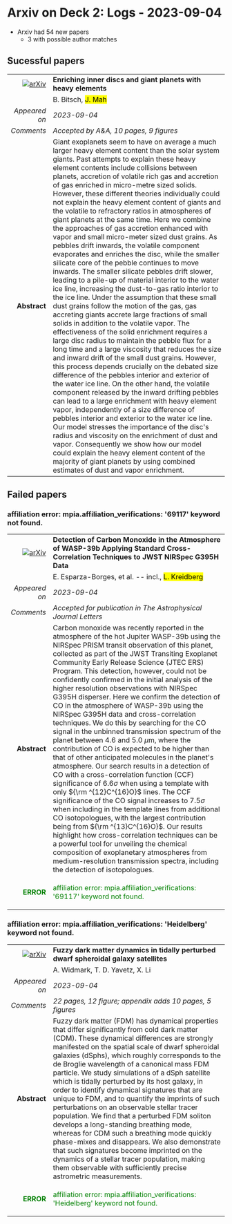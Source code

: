 # Arxiv on Deck 2: Logs - 2023-09-04

* Arxiv had 54 new papers
    * 3 with possible author matches

## Sucessful papers


|||
|---:|:---|
| [![arXiv](https://img.shields.io/badge/arXiv-arXiv:2309.00509-b31b1b.svg)](https://arxiv.org/abs/arXiv:2309.00509) | **Enriching inner discs and giant planets with heavy elements**  |
|| B. Bitsch, <mark>J. Mah</mark> |
|*Appeared on*| *2023-09-04*|
|*Comments*| *Accepted by A&A, 10 pages, 9 figures*|
|**Abstract**| Giant exoplanets seem to have on average a much larger heavy element content than the solar system giants. Past attempts to explain these heavy element contents include collisions between planets, accretion of volatile rich gas and accretion of gas enriched in micro-metre sized solids. However, these different theories individually could not explain the heavy element content of giants and the volatile to refractory ratios in atmospheres of giant planets at the same time. Here we combine the approaches of gas accretion enhanced with vapor and small micro-meter sized dust grains. As pebbles drift inwards, the volatile component evaporates and enriches the disc, while the smaller silicate core of the pebble continues to move inwards. The smaller silicate pebbles drift slower, leading to a pile-up of material interior to the water ice line, increasing the dust-to-gas ratio interior to the ice line. Under the assumption that these small dust grains follow the motion of the gas, gas accreting giants accrete large fractions of small solids in addition to the volatile vapor. The effectiveness of the solid enrichment requires a large disc radius to maintain the pebble flux for a long time and a large viscosity that reduces the size and inward drift of the small dust grains. However, this process depends crucially on the debated size difference of the pebbles interior and exterior of the water ice line. On the other hand, the volatile component released by the inward drifting pebbles can lead to a large enrichment with heavy element vapor, independently of a size difference of pebbles interior and exterior to the water ice line. Our model stresses the importance of the disc's radius and viscosity on the enrichment of dust and vapor. Consequently we show how our model could explain the heavy element content of the majority of giant planets by using combined estimates of dust and vapor enrichment. |

## Failed papers

### affiliation error: mpia.affiliation_verifications: '69117' keyword not found. 


|||
|---:|:---|
| [![arXiv](https://img.shields.io/badge/arXiv-arXiv:2309.00036-b31b1b.svg)](https://arxiv.org/abs/arXiv:2309.00036) | **Detection of Carbon Monoxide in the Atmosphere of WASP-39b Applying  Standard Cross-Correlation Techniques to JWST NIRSpec G395H Data**  |
|| E. Esparza-Borges, et al. -- incl., <mark>L. Kreidberg</mark> |
|*Appeared on*| *2023-09-04*|
|*Comments*| *Accepted for publication in The Astrophysical Journal Letters*|
|**Abstract**| Carbon monoxide was recently reported in the atmosphere of the hot Jupiter WASP-39b using the NIRSpec PRISM transit observation of this planet, collected as part of the JWST Transiting Exoplanet Community Early Release Science (JTEC ERS) Program. This detection, however, could not be confidently confirmed in the initial analysis of the higher resolution observations with NIRSpec G395H disperser. Here we confirm the detection of CO in the atmosphere of WASP-39b using the NIRSpec G395H data and cross-correlation techniques. We do this by searching for the CO signal in the unbinned transmission spectrum of the planet between 4.6 and 5.0 $\mu$m, where the contribution of CO is expected to be higher than that of other anticipated molecules in the planet's atmosphere. Our search results in a detection of CO with a cross-correlation function (CCF) significance of $6.6 \sigma$ when using a template with only ${\rm ^{12}C^{16}O}$ lines. The CCF significance of the CO signal increases to $7.5 \sigma$ when including in the template lines from additional CO isotopologues, with the largest contribution being from ${\rm ^{13}C^{16}O}$. Our results highlight how cross-correlation techniques can be a powerful tool for unveiling the chemical composition of exoplanetary atmospheres from medium-resolution transmission spectra, including the detection of isotopologues. |
|<p style="color:green"> **ERROR** </p>| <p style="color:green">affiliation error: mpia.affiliation_verifications: '69117' keyword not found.</p> |

### affiliation error: mpia.affiliation_verifications: 'Heidelberg' keyword not found. 


|||
|---:|:---|
| [![arXiv](https://img.shields.io/badge/arXiv-arXiv:2309.00039-b31b1b.svg)](https://arxiv.org/abs/arXiv:2309.00039) | **Fuzzy dark matter dynamics in tidally perturbed dwarf spheroidal galaxy  satellites**  |
|| A. Widmark, T. D. Yavetz, X. Li |
|*Appeared on*| *2023-09-04*|
|*Comments*| *22 pages, 12 figure; appendix adds 10 pages, 5 figures*|
|**Abstract**| Fuzzy dark matter (FDM) has dynamical properties that differ significantly from cold dark matter (CDM). These dynamical differences are strongly manifested on the spatial scale of dwarf spheroidal galaxies (dSphs), which roughly corresponds to the de Broglie wavelength of a canonical mass FDM particle. We study simulations of a dSph satellite which is tidally perturbed by its host galaxy, in order to identify dynamical signatures that are unique to FDM, and to quantify the imprints of such perturbations on an observable stellar tracer population. We find that a perturbed FDM soliton develops a long-standing breathing mode, whereas for CDM such a breathing mode quickly phase-mixes and disappears. We also demonstrate that such signatures become imprinted on the dynamics of a stellar tracer population, making them observable with sufficiently precise astrometric measurements. |
|<p style="color:green"> **ERROR** </p>| <p style="color:green">affiliation error: mpia.affiliation_verifications: 'Heidelberg' keyword not found.</p> |

